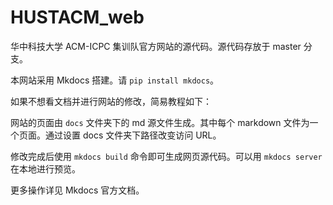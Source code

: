 # HUSTACM_web

华中科技大学 ACM-ICPC 集训队官方网站的源代码。源代码存放于 master 分支。

本网站采用 Mkdocs 搭建。请 ```pip install mkdocs```。

如果不想看文档并进行网站的修改，简易教程如下：

网站的页面由 ```docs``` 文件夹下的 md 源文件生成。其中每个 markdown 文件为一个页面。通过设置 docs 文件夹下路径改变访问 URL。

修改完成后使用 ```mkdocs build``` 命令即可生成网页源代码。可以用 ```mkdocs server``` 在本地进行预览。

更多操作详见 Mkdocs 官方文档。
